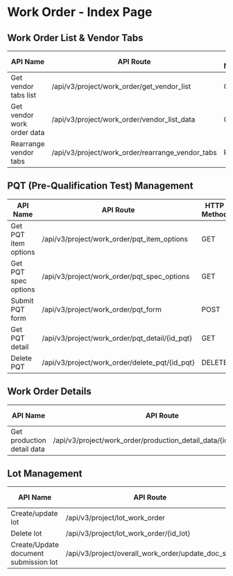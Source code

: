 # Work Order - Index Page

## Work Order List & Vendor Tabs

| API Name | API Route | HTTP Method |
|----------|-----------|-------------|
| Get vendor tabs list | /api/v3/project/work_order/get_vendor_list | GET |
| Get vendor work order data | /api/v3/project/work_order/vendor_list_data | GET |
| Rearrange vendor tabs | /api/v3/project/work_order/rearrange_vendor_tabs | POST |

## PQT (Pre-Qualification Test) Management

| API Name | API Route | HTTP Method |
|----------|-----------|-------------|
| Get PQT item options | /api/v3/project/work_order/pqt_item_options | GET |
| Get PQT spec options | /api/v3/project/work_order/pqt_spec_options | GET |
| Submit PQT form | /api/v3/project/work_order/pqt_form | POST |
| Get PQT detail | /api/v3/project/work_order/pqt_detail/{id_pqt} | GET |
| Delete PQT | /api/v3/project/work_order/delete_pqt/{id_pqt} | DELETE |

## Work Order Details

| API Name | API Route | HTTP Method |
|----------|-----------|-------------|
| Get production detail data | /api/v3/project/work_order/production_detail_data/{id_work_order} | GET |

## Lot Management

| API Name | API Route | HTTP Method |
|----------|-----------|-------------|
| Create/update lot | /api/v3/project/lot_work_order | POST |
| Delete lot | /api/v3/project/lot_work_order/{id_lot} | DELETE |
| Create/Update document submission lot | /api/v3/project/overall_work_order/update_doc_sub | POST |
